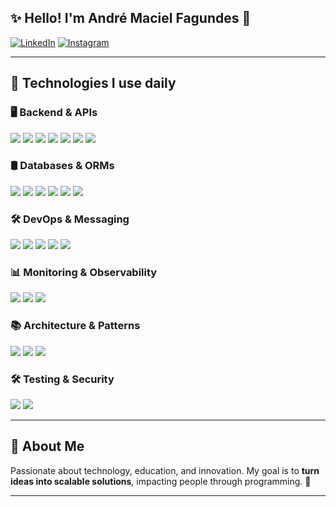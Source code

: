 ## ✨ Hello! I'm André Maciel Fagundes 🚐️

[![LinkedIn](https://img.shields.io/badge/LinkedIn-0077B5?style=for-the-badge&logo=linkedin&logoColor=white)](https://www.linkedin.com/in/andremfagundes/)
[![Instagram](https://img.shields.io/badge/Instagram-E4405F?style=for-the-badge&logo=instagram&logoColor=white)](https://www.instagram.com/andremacielfagundes)

---

## 🚀 Technologies I use daily

### **🖥️ Backend & APIs**
<p>
  <img src="https://img.shields.io/badge/Node.js-43853D?style=for-the-badge&logo=node.js&logoColor=white" />
  <img src="https://img.shields.io/badge/TypeScript-007ACC?style=for-the-badge&logo=typescript&logoColor=white" />
  <img src="https://img.shields.io/badge/JavaScript-F7DF1E?style=for-the-badge&logo=javascript&logoColor=black" />
  <img src="https://img.shields.io/badge/NestJS-E0234E?style=for-the-badge&logo=nestjs&logoColor=white" />
  <img src="https://img.shields.io/badge/Fastify-000000?style=for-the-badge&logo=fastify&logoColor=white" />
  <img src="https://img.shields.io/badge/Express.js-404D59?style=for-the-badge&logo=express&logoColor=white" />
  <img src="https://img.shields.io/badge/REST%20API-005571?style=for-the-badge&logo=rest&logoColor=white" />
</p>

### **🛢️ Databases & ORMs**
<p>
  <img src="https://img.shields.io/badge/PostgreSQL-316192?style=for-the-badge&logo=postgresql&logoColor=white" />
  <img src="https://img.shields.io/badge/MySQL-00000F?style=for-the-badge&logo=mysql&logoColor=white" />
  <img src="https://img.shields.io/badge/MongoDB-47A248?style=for-the-badge&logo=mongodb&logoColor=white" />
  <img src="https://img.shields.io/badge/AWS%20DynamoDB-4053D6?style=for-the-badge&logo=amazondynamodb&logoColor=white" />
  <img src="https://img.shields.io/badge/Sequelize-323330?style=for-the-badge&logo=sequelize&logoColor=blue" />
  <img src="https://img.shields.io/badge/TypeORM-FF5733?style=for-the-badge&logoColor=white" />
</p>

### **🛠️ DevOps & Messaging**
<p>
  <img src="https://img.shields.io/badge/RabbitMQ-FF6600?style=for-the-badge&logo=rabbitmq&logoColor=white" />
  <img src="https://img.shields.io/badge/Kubernetes-326CE5?style=for-the-badge&logo=kubernetes&logoColor=white" />
  <img src="https://img.shields.io/badge/Amazon_AWS-232F3E?style=for-the-badge&logo=amazon-aws&logoColor=white" />
  <img src="https://img.shields.io/badge/GitHub-181717?style=for-the-badge&logo=github&logoColor=white" />
  <img src="https://img.shields.io/badge/Docker-2496ED?style=for-the-badge&logo=docker&logoColor=white" />
</p>

### **📊 Monitoring & Observability**
<p>
  <img src="https://img.shields.io/badge/Grafana-F46800?style=for-the-badge&logo=grafana&logoColor=white" />
  <img src="https://img.shields.io/badge/Prometheus-E6522C?style=for-the-badge&logo=prometheus&logoColor=white" />
  <img src="https://img.shields.io/badge/Kibana-005571?style=for-the-badge&logo=Kibana&logoColor=white" />
</p>

### **📚 Architecture & Patterns**
<p>
  <img src="https://img.shields.io/badge/Clean%20Architecture-1E1E1E?style=for-the-badge&logoColor=white" />
  <img src="https://img.shields.io/badge/SOLID-007ACC?style=for-the-badge&logoColor=white" />
  <img src="https://img.shields.io/badge/DDD-6A1B9A?style=for-the-badge&logoColor=white" />
</p>

### **🛠️ Testing & Security**
<p>
  <img src="https://img.shields.io/badge/Jest-323330?style=for-the-badge&logo=Jest&logoColor=white" />
  <img src="https://img.shields.io/badge/JSON%20Web%20Tokens-323330?style=for-the-badge&logo=json-web-tokens&logoColor=pink" />
</p>

---

## 🎯 About Me  
Passionate about technology, education, and innovation. My goal is to **turn ideas into scalable solutions**, impacting people through programming. 🚀

---
